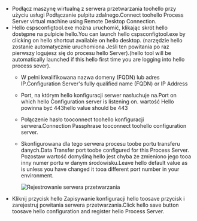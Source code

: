* <span data-ttu-id="249e7-101">Podłącz maszynę wirtualną z serwera przetwarzania toohello przy użyciu usługi Podłączanie pulpitu zdalnego.</span><span class="sxs-lookup"><span data-stu-id="249e7-101">Connect toohello Process Server virtual machine using Remote Desktop Connection.</span></span>
* <span data-ttu-id="249e7-102">Hello cspsconfigtool.exe można uruchomić, klikając skrót hello dostępne na pulpicie hello.</span><span class="sxs-lookup"><span data-stu-id="249e7-102">You can launch hello cspsconfigtool.exe by clicking on hello shortcut available on hello desktop.</span></span> <span data-ttu-id="249e7-103">(narzędzie hello zostanie automatycznie uruchomiona Jeśli ten powitania po raz pierwszy logujesz się do procesu hello Server).</span><span class="sxs-lookup"><span data-stu-id="249e7-103">(hello tool will be automatically launched if this hello first time you are logging into hello process sever).</span></span>
  - <span data-ttu-id="249e7-104">W pełni kwalifikowana nazwa domeny (FQDN) lub adres IP.</span><span class="sxs-lookup"><span data-stu-id="249e7-104">Configuration Server's fully qualified name (FQDN) or IP Address</span></span>
  - <span data-ttu-id="249e7-105">Port, na którym hello konfiguracji serwer nasłuchuje na.</span><span class="sxs-lookup"><span data-stu-id="249e7-105">Port on which hello Configuration server is listening on.</span></span> <span data-ttu-id="249e7-106">wartość Hello powinna być 443</span><span class="sxs-lookup"><span data-stu-id="249e7-106">hello value should be 443</span></span>
  - <span data-ttu-id="249e7-107">Połączenie hasło tooconnect toohello konfiguracji serwera.</span><span class="sxs-lookup"><span data-stu-id="249e7-107">Connection Passphrase tooconnect toohello configuration server.</span></span>
  - <span data-ttu-id="249e7-108">Skonfigurowana dla tego serwera procesu toobe portu transferu danych.</span><span class="sxs-lookup"><span data-stu-id="249e7-108">Data Transfer port toobe configured for this Process Server.</span></span> <span data-ttu-id="249e7-109">Pozostaw wartość domyślną hello jest chyba że zmieniono jego tooa inny numer portu w danym środowisku.</span><span class="sxs-lookup"><span data-stu-id="249e7-109">Leave hello default value as is unless you have changed it tooa different port number in your environment.</span></span>

    ![Rejestrowanie serwera przetwarzania](./media/site-recovery-vmware-register-process-server/register-ps.png)
* <span data-ttu-id="249e7-111">Kliknij przycisk hello Zapisywanie konfiguracji hello toosave przycisk i zarejestruj powitania serwera przetwarzania.</span><span class="sxs-lookup"><span data-stu-id="249e7-111">Click hello save button toosave hello configuration and register hello Process Server.</span></span>
